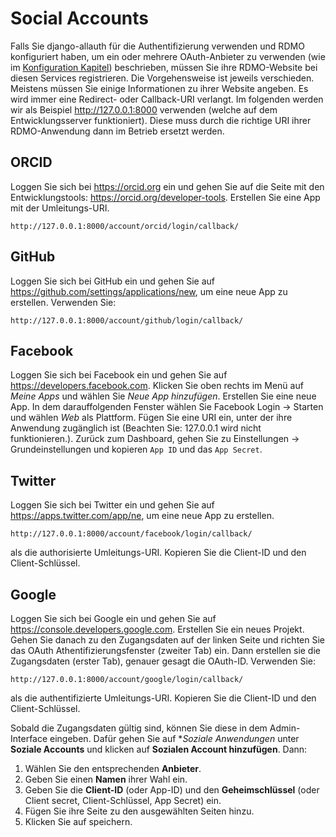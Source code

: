 # Social Accounts

Falls Sie django-allauth für die Authentifizierung verwenden und RDMO konfiguriert haben, um ein oder mehrere OAuth-Anbieter zu verwenden (wie im [Konfiguration Kapitel](../configuration/authentication/allauth.html)) beschrieben, müssen Sie ihre RDMO-Website bei diesen Services registrieren. Die Vorgehensweise ist jeweils verschieden. Meistens müssen Sie einige Informationen zu ihrer Website angeben. Es wird immer eine Redirect- oder Callback-URI verlangt. Im folgenden werden wir als Beispiel http://127.0.0.1:8000 verwenden (welche auf dem Entwicklungsserver funktioniert). Diese muss durch die richtige URI ihrer RDMO-Anwendung dann im Betrieb ersetzt werden.

## ORCID
Loggen Sie sich bei <https://orcid.org> ein und gehen Sie auf die Seite mit den Entwicklungstools: <https://orcid.org/developer-tools>. Erstellen Sie eine App mit der Umleitungs-URI.

```
http://127.0.0.1:8000/account/orcid/login/callback/
```

## GitHub
Loggen Sie sich bei GitHub ein und gehen Sie auf <https://github.com/settings/applications/new>, um eine neue App zu erstellen. Verwenden Sie:

```
http://127.0.0.1:8000/account/github/login/callback/
```

## Facebook
Loggen Sie sich bei Facebook ein und gehen Sie auf <https://developers.facebook.com>. Klicken Sie oben rechts im Menü auf *Meine Apps* und wählen Sie *Neue App hinzufügen*. Erstellen Sie eine neue App. In dem darauffolgenden Fenster wählen Sie Facebook Login -> Starten und wählen *Web* als Plattform. Fügen Sie eine URI ein, unter der ihre Anwendung zugänglich ist (Beachten Sie: 127.0.0.1 wird nicht funktionieren.). Zurück zum Dashboard, gehen Sie zu Einstellungen -> Grundeinstellungen und kopieren `App ID` und das `App Secret`.

## Twitter
Loggen Sie sich bei Twitter ein und gehen Sie auf <https://apps.twitter.com/app/ne>, um eine neue App zu erstellen.

```
http://127.0.0.1:8000/account/facebook/login/callback/
```

als die authorisierte Umleitungs-URI. Kopieren Sie die Client-ID und den Client-Schlüssel.

## Google
Loggen Sie sich bei Google ein und gehen Sie auf <https://console.developers.google.com>. Erstellen Sie ein neues Projekt. Gehen Sie danach zu den Zugangsdaten auf der linken Seite und richten Sie das OAuth Athentifizierungsfenster (zweiter Tab) ein. Dann erstellen sie die Zugangsdaten (erster Tab), genauer gesagt die OAuth-ID. Verwenden Sie:

```
http://127.0.0.1:8000/account/google/login/callback/
```
als die authentifizierte Umleitungs-URI. Kopieren Sie die Client-ID und den Client-Schlüssel.

Sobald die Zugangsdaten gültig sind, können Sie diese in dem Admin-Interface eingeben. Dafür gehen Sie auf **Soziale Anwendungen* unter **Soziale Accounts** und klicken auf **Sozialen Account hinzufügen**. Dann:

1. Wählen Sie den entsprechenden **Anbieter**.
1. Geben Sie einen **Namen** ihrer Wahl ein.
1. Geben Sie die **Client-ID** (oder App-ID) und den **Geheimschlüssel** (oder Client secret, Client-Schlüssel, App Secret) ein.
1. Fügen Sie ihre Seite zu den ausgewählten Seiten hinzu.
1. Klicken Sie auf speichern.
